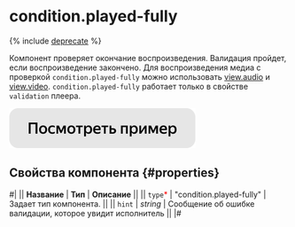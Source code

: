 # condition.played-fully

{% include [deprecate](../../_includes/deprecate.md) %}

Компонент проверяет окончание воспроизведения. Валидация пройдет, если воспроизведение закончено. Для воспроизведения медиа с проверкой `condition.played-fully` можно использовать [view.audio](view.audio.md) и [view.video](view.video.md). `condition.played-fully` работает только в свойстве `validation` плеера.

[![Посмотреть пример в песочнице](../_images/buttons/view-example.svg)](https://ya.cc/t/AlVpjz8V3tzBiR)

## Свойства компонента {#properties}

#|
|| **Название** | **Тип** | **Описание** ||
|| `type`<span style="color: red">\*</span> | "condition.played-fully" | Задает тип компонента. ||
|| `hint` | _string_ | Сообщение об ошибке валидации, которое увидит исполнитель ||
|#
